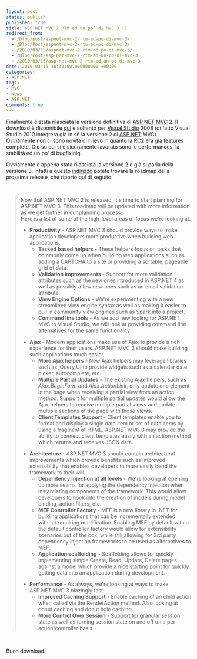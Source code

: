 ```yaml
---
layout: post
status: publish
published: true
title: ASP.NET MVC 2 RTM ed un po’ di MVC 3 :)
redirect_from: 
  - /blog/post/aspnet-mvc-2-rtm-ed-po-di-mvc-3/
  - /Blog/Post/aspnet-mvc-2-rtm-ed-po-di-mvc-3/
  - /2010/03/15/aspnet-mvc-2-rtm-ed-po-di-mvc-3/
  - /Blog/Post/asp-net-mvc-2-rtm-ed-un-po-di-mvc-3
  - /2010/03/15/asp-net-mvc-2-rtm-ed-un-po-di-mvc-3
date: 2010-03-15 16:30:00.000000000 +00:00
categories:
- ASP.NET
tags:
- MVC
- News
- ASP.NET
comments: true
---
```

<p>Finalmente è stata rilasciata la </a>versione definitiva di <a title="ASP.NET MVC" href="http://imperugo.tostring.it/Categories/Archive/MVC" target="_blank">ASP.NET MVC</a> 2. Il download è disponibile <a title="ASP.NET MVC 2.0 Download" href="http://www.microsoft.com/downloads/details.aspx?FamilyID=c9ba1fe1-3ba8-439a-9e21-def90a8615a9&amp;displaylang=en" rel="nofollow" target="_blank">qui</a> e soltanto per <a title="Search Visual Studio" href="http://imperugo.tostring.it/blog/search?q=Visual+Studio&amp;searchButton=Go" target="_blank">Visual Studio</a> 2008 (di fatto Visual Studio 2010 integrerà già in sé la versione 2 di <a title="ASP.NET" href="http://imperugo.tostring.it/categories/archive/ASP.NET" target="_blank">ASP.NET</a> MVC).     <br />Ovviamente non ci sono novità di rilievo in quanto la RC2 era già features complete. Ciò su cui si è sicuramente lavorato sono le performances, la stabilità ed un po’ di bugfixinig.</p>  <p>Ovviamente è appena stata rilasciata la versione 2 e già si parla della versione 3, infatti a questo <a title="ASPNET MVC 3 RoadMap" href="http://aspnet.codeplex.com/wikipage?title=Road%20Map&amp;referringTitle=MVC" rel="nofollow" target="_blank">indirizzo</a> potete trovare la roadmap della prossima release, che riporto qui di seguito:</p>  <p>&#160;</p>  <blockquote>   <p>Now that ASP.NET MVC 2 is released, it's time to start planning for ASP.NET MVC 3. This roadmap will be updated with more information as we get further in our planning process.      <br />Here is a list of some of the high-level areas of focus we're looking at.</p>    <ul>     <li><b>Productivity</b> - ASP.NET MVC 3 should provide ways to make application developers more productive when building web applications.         <ul>         <li><b>Tasked based helpers</b> - These helpers focus on tasks that commonly come up when building web applications such as adding a CAPTCHA to a site or providing a sortable, pageable grid of data. </li>          <li><b>Validation Improvements</b> - Support for more validation attributes such as the new ones introduced in ASP.NET 4 as well as possibly a few new ones such as an email validation attribute. </li>          <li><b>View Engine Options</b> - We're experimenting with a new streamlined view engine syntax as well as making it easier to pull in community view engines such as Spark into a project. </li>          <li><b>Command line tools</b> - As we add new tooling for ASP.NET MVC to Visual Studio, we will look at providing command line alternatives for the same functionality </li>       </ul>     </li>   </ul>    <ul>     <li><b>Ajax</b> - Modern applications make use of Ajax to provide a rich experience for their users. ASP.NET MVC 3 should make building such applications much easier.         <ul>         <li><b>More Ajax helpers</b> - New Ajax helpers may leverage libraries such as jQuery UI to provide widgets such as a calendar date picker, autocomplete, etc. </li>          <li><b>Multiple Partial Updates</b> - The existing Ajax helpers, such as <i>Ajax.BeginForm</i> and <i>Ajax.ActionLink</i>, only update one element in the page when receiving a partial view from an action method. Support for multiple partial updates would allow the Ajax helpers to receive multiple partial views and update multiple sections of the page with those views. </li>          <li><b>Client Templates Support</b> - Client templates enable you to format and display a single data item or set of data items by using a fragment of HTML. ASP.NET MVC 3 may provide the ability to connect client templates easily with an action method which returns and receives JSON data. </li>       </ul>     </li>   </ul>    <ul>     <li><b>Architecture</b> - ASP.NET MVC 3 should contain architectural improvements which provide benefits such as improved extensibility that enables developers to more easily bend the framework to their will.         <ul>         <li><b>Dependency Injection at all levels</b> - We're looking at opening up more seams for applying the dependency injection when instantiating components of the framework. This would allow developers to hook into the creation of models during model binding, action filters, etc. </li>          <li><b>MEF Controller Factory</b> - MEF is a new library in .NET for building applications that can be incrementally extended without requiring modification. Enabling MEF by default within the default controller factory would allow for extensibility scenarios out of the box, while still allowing for 3rd party dependency injection frameworks to be used as alternatives to MEF. </li>          <li><b>Application scaffolding</b> - Scaffolding allows for quickly implementing simple Create, Read, Update, Delete pages against a model which provide a nice starting point for quickly getting data into an application during development. </li>       </ul>     </li>   </ul>    <ul>     <li><b>Performance</b> - As always, we're looking at ways to make ASP.NET MVC 3 blazingly fast.         <ul>         <li><b>Improved Caching Support</b> - Enable caching of an child action when called via the RenderAction method. Also looking at donut caching and donut hole caching. </li>          <li><b>More Control Over Session</b> - Support for granular session state as well as turning session state on and off on a per action/controller basis. </li>       </ul>     </li>   </ul> </blockquote>  <p>&#160;</p>  <p>Buon download.</p>
